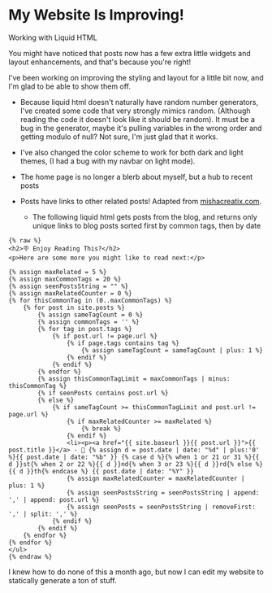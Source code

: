 <!-- 2022-01-16- -->
# My Website Is Improving!

Working with Liquid HTML

You might have noticed that posts now has a few extra little widgets and layout enhancements, and that's because you're right!

I've been working on improving the styling and layout for a little bit now, and I'm glad to be able to show them off.

* Because liquid html doesn't naturally have random number generators, I've created some code that very strongly mimics random. (Although reading the code it doesn't look like it should be random). It must be a bug in the generator, maybe it's pulling variables in the wrong order and getting modulo of null? Not sure, I'm just glad that it works.

* I've also changed the color scheme to work for both dark and light themes, (I had a bug with my navbar on light mode).

* The home page is no longer a blerb about myself, but a hub to recent posts

* Posts have links to other related posts! Adapted from [mishacreatix.com](https://www.mishacreatrix.com/jekyll-related-posts).

    * The following liquid html gets posts from the blog, and returns only unique links to blog posts sorted first by common tags, then by date

```liquid
{% raw %}
<h2>🪧 Enjoy Reading This?</h2>
<p>Here are some more you might like to read next:</p>

{% assign maxRelated = 5 %}
{% assign maxCommonTags = 20 %}
{% assign seenPostsString = "" %}
{% assign maxRelatedCounter = 0 %}
{% for thisCommonTag in (0..maxCommonTags) %}
	{% for post in site.posts %}
    	{% assign sameTagCount = 0 %}
    	{% assign commonTags = '' %}
		{% for tag in post.tags %}
			{% if post.url != page.url %}
            	{% if page.tags contains tag %}
            		{% assign sameTagCount = sameTagCount | plus: 1 %}
            	{% endif %}
        	{% endif %}
		{% endfor %}
		{% assign thisCommonTagLimit = maxCommonTags | minus: thisCommonTag %}
		{% if seenPosts contains post.url %}
		{% else %}
    		{% if sameTagCount >= thisCommonTagLimit and post.url != page.url %}
        		{% if maxRelatedCounter >= maxRelated %}
            		{% break %}
        		{% endif %}
				<li><p><a href="{{ site.baseurl }}{{ post.url }}">{{ post.title }}</a> - 📅 {% assign d = post.date | date: "%d" | plus:'0' %}{{ post.date | date: "%b" }} {% case d %}{% when 1 or 21 or 31 %}{{ d }}st{% when 2 or 22 %}{{ d }}nd{% when 3 or 23 %}{{ d }}rd{% else %}{{ d }}th{% endcase %} {{ post.date | date: "%Y" }}
        		{% assign maxRelatedCounter = maxRelatedCounter | plus: 1 %}
				{% assign seenPostsString = seenPostsString | append: ',' | append: post.url %}
				{% assign seenPosts = seenPostsString | removeFirst: ',' | split: ',' %}
			{% endif %}
		{% endif %}
	{% endfor %}
{% endfor %}
</ul>
{% endraw %}
```

I knew how to do none of this a month ago, but now I can edit my website to statically generate a ton of stuff.


